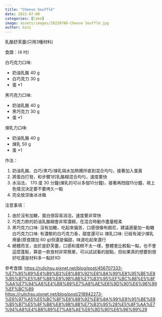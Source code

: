 ```yaml
---
title: "Cheese Soufflé"
date: 2022-07-08
categories: [Cake]
image: assets/images/20220708-Cheese Soufflé.jpg
author: Gini
---
```

乳酪舒芙蕾(只用3種材料)

食譜：(4 吋)

白巧克力口味:
- 奶油乳酪 40 g
- 白巧克力 30 g
- 蛋 *1

黑巧克力口味:
- 奶油乳酪 40 g
- 黑巧克力 30 g
- 蛋 *1

煉乳力口味:
- 奶油乳酪 40 g
- 煉乳 50 g
- 蛋 *1

作法：
1. 奶油乳酪、白巧/黑巧/煉乳隔水加熱攪拌直到混合均勻，接著加入蛋黃
2. 將蛋白打發，和步驟1的乳酪糊混合均勻，速度要快
2. 水浴法， 170 度 30 分鐘(煉乳的可以多個10分鐘)，接著再悶個15分鐘，視上色情況決定要不要烤久一點
3. 完全放涼後冰冰箱

注意事項：
1. 由於沒有加糖，蛋白很容易消泡，速度要非常快
2. 巧克力款的奶油乳酪糊會非常濃稠，在混合時動作盡量輕柔
3. 黑巧克力口味: 沒有加糖，吃起來偏苦，口感很像布朗尼，建議適量加一點糖
白巧克力口味: 有濃郁的白巧克力香，甜度還可以
煉乳口味: 已經有減少煉乳用量(原食譜加 60 g)但還是偏甜，味道吃起來還行
4. 總體而言，由於是舒芙蕾，口感和蛋糕不太一樣，整體會比較黏一點，也不會這麼蓬鬆，算是一款食材非常簡單，可以試試看的甜點，但如果真的想要到很好吃還是材料多一點好XD

<p style="overflow-wrap: anywhere;">參考食譜:
<a href="https://rulichsu.pixnet.net/blog/post/456707333-%E7%85%89%E4%B9%B3%E8%88%92%E8%8A%99%E8%95%BE%E8%B5%B7%E5%8F%B8%E8%9B%8B%E7%B3%95%EF%BC%88%E5%8F%AA%E7%94%A8%E4%B8%89%E7%A8%AE%E6%9D%90%E6%96%99%EF%BC%89" target="_blank">https://rulichsu.pixnet.net/blog/post/456707333-%E7%85%89%E4%B9%B3%E8%88%92%E8%8A%99%E8%95%BE%E8%B5%B7%E5%8F%B8%E8%9B%8B%E7%B3%95%EF%BC%88%E5%8F%AA%E7%94%A8%E4%B8%89%E7%A8%AE%E6%9D%90%E6%96%99%EF%BC%89</a>
<br>
<a href="https://rulichsu.pixnet.net/blog/post/218942273-%E6%97%A5%E5%BC%8F%E8%88%92%E8%8A%99%E8%95%BE%E8%B5%B7%E5%8F%B8%E8%9B%8B%E7%B3%95%28%E5%8F%AA%E7%94%A8%E4%B8%89%E7%A8%AE%E6%9D%90%E6%96%99%29" target="_blank">https://rulichsu.pixnet.net/blog/post/218942273-%E6%97%A5%E5%BC%8F%E8%88%92%E8%8A%99%E8%95%BE%E8%B5%B7%E5%8F%B8%E8%9B%8B%E7%B3%95%28%E5%8F%AA%E7%94%A8%E4%B8%89%E7%A8%AE%E6%9D%90%E6%96%99%29</a>
</p>
